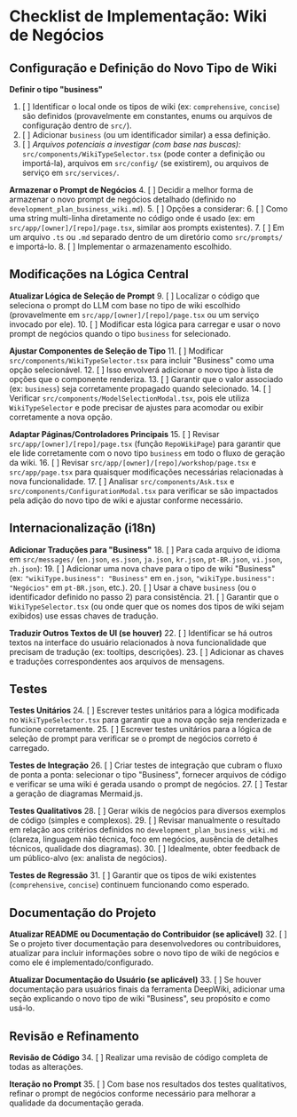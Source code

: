 # Checklist de Implementação: Wiki de Negócios

## Configuração e Definição do Novo Tipo de Wiki

**Definir o tipo "business"**
1. [ ] Identificar o local onde os tipos de wiki (ex: `comprehensive`, `concise`) são definidos (provavelmente em constantes, enums ou arquivos de configuração dentro de `src/`).
2. [ ] Adicionar `business` (ou um identificador similar) a essa definição.
3. [ ] *Arquivos potenciais a investigar (com base nas buscas):* `src/components/WikiTypeSelector.tsx` (pode conter a definição ou importá-la), arquivos em `src/config/` (se existirem), ou arquivos de serviço em `src/services/`.

**Armazenar o Prompt de Negócios**
4. [ ] Decidir a melhor forma de armazenar o novo prompt de negócios detalhado (definido no `development_plan_business_wiki.md`).
5. [ ] Opções a considerar:
6. [ ] Como uma string multi-linha diretamente no código onde é usado (ex: em `src/app/[owner]/[repo]/page.tsx`, similar aos prompts existentes).
7. [ ] Em um arquivo `.ts` ou `.md` separado dentro de um diretório como `src/prompts/` e importá-lo.
8. [ ] Implementar o armazenamento escolhido.

## Modificações na Lógica Central

**Atualizar Lógica de Seleção de Prompt**
9. [ ] Localizar o código que seleciona o prompt do LLM com base no tipo de wiki escolhido (provavelmente em `src/app/[owner]/[repo]/page.tsx` ou um serviço invocado por ele).
10. [ ] Modificar esta lógica para carregar e usar o novo prompt de negócios quando o tipo `business` for selecionado.

**Ajustar Componentes de Seleção de Tipo**
11. [ ] Modificar `src/components/WikiTypeSelector.tsx` para incluir "Business" como uma opção selecionável.
12. [ ] Isso envolverá adicionar o novo tipo à lista de opções que o componente renderiza.
13. [ ] Garantir que o valor associado (ex: `business`) seja corretamente propagado quando selecionado.
14. [ ] Verificar `src/components/ModelSelectionModal.tsx`, pois ele utiliza `WikiTypeSelector` e pode precisar de ajustes para acomodar ou exibir corretamente a nova opção.

**Adaptar Páginas/Controladores Principais**
15. [ ] Revisar `src/app/[owner]/[repo]/page.tsx` (função `RepoWikiPage`) para garantir que ele lide corretamente com o novo tipo `business` em todo o fluxo de geração da wiki.
16. [ ] Revisar `src/app/[owner]/[repo]/workshop/page.tsx` e `src/app/page.tsx` para quaisquer modificações necessárias relacionadas à nova funcionalidade.
17. [ ] Analisar `src/components/Ask.tsx` e `src/components/ConfigurationModal.tsx` para verificar se são impactados pela adição do novo tipo de wiki e ajustar conforme necessário.

## Internacionalização (i18n)

**Adicionar Traduções para "Business"**
18. [ ] Para cada arquivo de idioma em `src/messages/` (`en.json`, `es.json`, `ja.json`, `kr.json`, `pt-BR.json`, `vi.json`, `zh.json`):
19. [ ] Adicionar uma nova chave para o tipo de wiki "Business" (ex: `"wikiType.business": "Business"` em `en.json`, `"wikiType.business": "Negócios"` em `pt-BR.json`, etc.).
20. [ ] Usar a chave `business` (ou o identificador definido no passo 2) para consistência.
21. [ ] Garantir que o `WikiTypeSelector.tsx` (ou onde quer que os nomes dos tipos de wiki sejam exibidos) use essas chaves de tradução.

**Traduzir Outros Textos de UI (se houver)**
22. [ ] Identificar se há outros textos na interface do usuário relacionados à nova funcionalidade que precisam de tradução (ex: tooltips, descrições).
23. [ ] Adicionar as chaves e traduções correspondentes aos arquivos de mensagens.

## Testes

**Testes Unitários**
24. [ ] Escrever testes unitários para a lógica modificada no `WikiTypeSelector.tsx` para garantir que a nova opção seja renderizada e funcione corretamente.
25. [ ] Escrever testes unitários para a lógica de seleção de prompt para verificar se o prompt de negócios correto é carregado.

**Testes de Integração**
26. [ ] Criar testes de integração que cubram o fluxo de ponta a ponta: selecionar o tipo "Business", fornecer arquivos de código e verificar se uma wiki é gerada usando o prompt de negócios.
27. [ ] Testar a geração de diagramas Mermaid.js.

**Testes Qualitativos**
28. [ ] Gerar wikis de negócios para diversos exemplos de código (simples e complexos).
29. [ ] Revisar manualmente o resultado em relação aos critérios definidos no `development_plan_business_wiki.md` (clareza, linguagem não técnica, foco em negócios, ausência de detalhes técnicos, qualidade dos diagramas).
30. [ ] Idealmente, obter feedback de um público-alvo (ex: analista de negócios).

**Testes de Regressão**
31. [ ] Garantir que os tipos de wiki existentes (`comprehensive`, `concise`) continuem funcionando como esperado.

## Documentação do Projeto

**Atualizar README ou Documentação do Contribuidor (se aplicável)**
32. [ ] Se o projeto tiver documentação para desenvolvedores ou contribuidores, atualizar para incluir informações sobre o novo tipo de wiki de negócios e como ele é implementado/configurado.

**Atualizar Documentação do Usuário (se aplicável)**
33. [ ] Se houver documentação para usuários finais da ferramenta DeepWiki, adicionar uma seção explicando o novo tipo de wiki "Business", seu propósito e como usá-lo.

## Revisão e Refinamento

**Revisão de Código**
34. [ ] Realizar uma revisão de código completa de todas as alterações.

**Iteração no Prompt**
35. [ ] Com base nos resultados dos testes qualitativos, refinar o prompt de negócios conforme necessário para melhorar a qualidade da documentação gerada.
